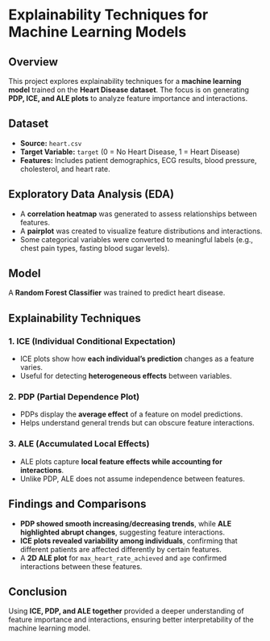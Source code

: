 # Explainability Techniques for Machine Learning Models

## Overview
This project explores explainability techniques for a **machine learning model** trained on the **Heart Disease dataset**. The focus is on generating **PDP, ICE, and ALE plots** to analyze feature importance and interactions.

## Dataset
- **Source:** `heart.csv`
- **Target Variable:** `target` (0 = No Heart Disease, 1 = Heart Disease)
- **Features:** Includes patient demographics, ECG results, blood pressure, cholesterol, and heart rate.

## Exploratory Data Analysis (EDA)
- A **correlation heatmap** was generated to assess relationships between features.
- A **pairplot** was created to visualize feature distributions and interactions.
- Some categorical variables were converted to meaningful labels (e.g., chest pain types, fasting blood sugar levels).

## Model
A **Random Forest Classifier** was trained to predict heart disease.

## Explainability Techniques
### **1. ICE (Individual Conditional Expectation)**
- ICE plots show how **each individual’s prediction** changes as a feature varies.
- Useful for detecting **heterogeneous effects** between variables.
  
### **2. PDP (Partial Dependence Plot)**
- PDPs display the **average effect** of a feature on model predictions.
- Helps understand general trends but can obscure feature interactions.

### **3. ALE (Accumulated Local Effects)**
- ALE plots capture **local feature effects while accounting for interactions**.
- Unlike PDP, ALE does not assume independence between features.

## Findings and Comparisons
- **PDP showed smooth increasing/decreasing trends**, while **ALE highlighted abrupt changes**, suggesting feature interactions.
- **ICE plots revealed variability among individuals**, confirming that different patients are affected differently by certain features.
- A **2D ALE plot** for `max_heart_rate_achieved` and `age` confirmed interactions between these features.

## Conclusion
Using **ICE, PDP, and ALE together** provided a deeper understanding of feature importance and interactions, ensuring better interpretability of the machine learning model.
